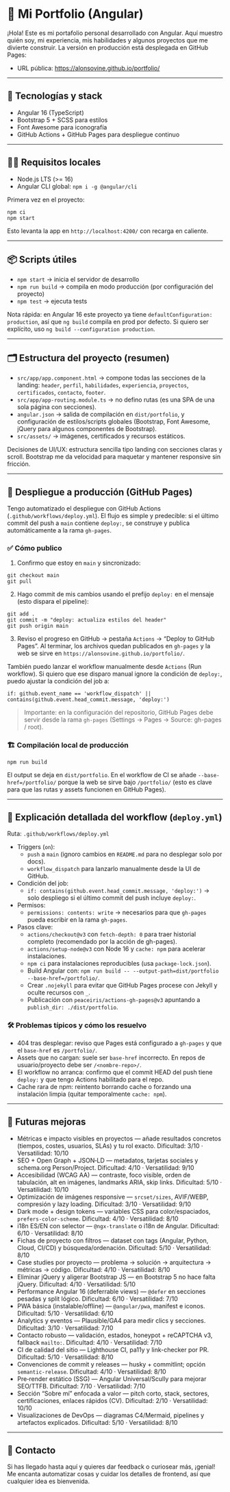 # 🚀 Mi Portfolio (Angular)

¡Hola! Este es mi portafolio personal desarrollado con Angular. Aquí muestro quién soy, mi experiencia, mis habilidades y algunos proyectos que me divierte construir. La versión en producción está desplegada en GitHub Pages:

- URL pública: https://alonsovine.github.io/portfolio/

---

## 🧰 Tecnologías y stack

- Angular 16 (TypeScript)
- Bootstrap 5 + SCSS para estilos
- Font Awesome para iconografía
- GitHub Actions + GitHub Pages para despliegue continuo

---

## 🧑‍💻 Requisitos locales

- Node.js LTS (>= 16)
- Angular CLI global: `npm i -g @angular/cli`

Primera vez en el proyecto:

```
npm ci
npm start
```

Esto levanta la app en `http://localhost:4200/` con recarga en caliente.

---

## 📦 Scripts útiles

- `npm start` → inicia el servidor de desarrollo
- `npm run build` → compila en modo producción (por configuración del proyecto)
- `npm test` → ejecuta tests

Nota rápida: en Angular 16 este proyecto ya tiene `defaultConfiguration: production`, así que `ng build` compila en prod por defecto. Si quiero ser explícito, uso `ng build --configuration production`.

---

## 🗂️ Estructura del proyecto (resumen)

- `src/app/app.component.html` → compone todas las secciones de la landing: `header`, `perfil`, `habilidades`, `experiencia`, `proyectos`, `certificados`, `contacto`, `footer`.
- `src/app/app-routing.module.ts` → no defino rutas (es una SPA de una sola página con secciones).
- `angular.json` → salida de compilación en `dist/portfolio`, y configuración de estilos/scripts globales (Bootstrap, Font Awesome, jQuery para algunos componentes de Bootstrap).
- `src/assets/` → imágenes, certificados y recursos estáticos.

Decisiones de UI/UX: estructura sencilla tipo landing con secciones claras y scroll. Bootstrap me da velocidad para maquetar y mantener responsive sin fricción.

---

## 🚢 Despliegue a producción (GitHub Pages)

Tengo automatizado el despliegue con GitHub Actions (`.github/workflows/deploy.yml`). El flujo es simple y predecible: si el último commit del push a `main` contiene `deploy:`, se construye y publica automáticamente a la rama `gh-pages`.

### ✅ Cómo publico

1) Confirmo que estoy en `main` y sincronizado:

```
git checkout main
git pull
```

2) Hago commit de mis cambios usando el prefijo `deploy:` en el mensaje (esto dispara el pipeline):

```
git add .
git commit -m "deploy: actualiza estilos del header"
git push origin main
```

3) Reviso el progreso en GitHub → pestaña `Actions` → “Deploy to GitHub Pages”. Al terminar, los archivos quedan publicados en `gh-pages` y la web se sirve en `https://alonsovine.github.io/portfolio/`.

También puedo lanzar el workflow manualmente desde `Actions` (Run workflow). Si quiero que ese disparo manual ignore la condición de `deploy:`, puedo ajustar la condición del job a:

```
if: github.event_name == 'workflow_dispatch' || contains(github.event.head_commit.message, 'deploy:')
```

> Importante: en la configuración del repositorio, GitHub Pages debe servir desde la rama `gh-pages` (Settings → Pages → Source: gh-pages / root).

### 🏗️ Compilación local de producción

```
npm run build
```

El output se deja en `dist/portfolio`. En el workflow de CI se añade `--base-href=/portfolio/` porque la web se sirve bajo `/portfolio/` (esto es clave para que las rutas y assets funcionen en GitHub Pages).

---

## 🧾 Explicación detallada del workflow (`deploy.yml`)

Ruta: `.github/workflows/deploy.yml`

- Triggers (`on`):
  - `push` a `main` (ignoro cambios en `README.md` para no desplegar solo por docs).
  - `workflow_dispatch` para lanzarlo manualmente desde la UI de GitHub.
- Condición del job:
  - `if: contains(github.event.head_commit.message, 'deploy:')` → solo despliego si el último commit del push incluye `deploy:`.
- Permisos:
  - `permissions: contents: write` → necesarios para que `gh-pages` pueda escribir en la rama `gh-pages`.
- Pasos clave:
  - `actions/checkout@v3` con `fetch-depth: 0` para traer historial completo (recomendado por la acción de gh-pages).
  - `actions/setup-node@v3` con Node 16 y `cache: npm` para acelerar instalaciones.
  - `npm ci` para instalaciones reproducibles (usa `package-lock.json`).
  - Build Angular con: `npm run build -- --output-path=dist/portfolio --base-href=/portfolio/`.
  - Crear `.nojekyll` para evitar que GitHub Pages procese con Jekyll y oculte recursos con `_`.
  - Publicación con `peaceiris/actions-gh-pages@v3` apuntando a `publish_dir: ./dist/portfolio`.

### 🛠️ Problemas típicos y cómo los resuelvo

- 404 tras desplegar: reviso que Pages está configurado a `gh-pages` y que el `base-href` es `/portfolio/`.
- Assets que no cargan: suele ser `base-href` incorrecto. En repos de usuario/proyecto debe ser `/<nombre-repo>/`.
- El workflow no arranca: confirmo que el commit HEAD del push tiene `deploy:` y que tengo Actions habilitado para el repo.
- Cache rara de npm: reintento borrando cache o forzando una instalación limpia (quitar temporalmente `cache: npm`).

---

## 🌟 Futuras mejoras

- Métricas e impacto visibles en proyectos — añade resultados concretos (tiempos, costes, usuarios, SLAs) y tu rol exacto. Dificultad: 3/10 · Versatilidad: 10/10
- SEO + Open Graph + JSON‑LD — metadatos, tarjetas sociales y schema.org Person/Project. Dificultad: 4/10 · Versatilidad: 9/10
- Accesibilidad (WCAG AA) — contraste, foco visible, orden de tabulación, alt en imágenes, landmarks ARIA, skip links. Dificultad: 5/10 · Versatilidad: 10/10
- Optimización de imágenes responsive — `srcset/sizes`, AVIF/WEBP, compresión y lazy loading. Dificultad: 3/10 · Versatilidad: 9/10
- Dark mode + design tokens — variables CSS para color/espaciados, `prefers-color-scheme`. Dificultad: 4/10 · Versatilidad: 8/10
- i18n ES/EN con selector — `@ngx-translate` o i18n de Angular. Dificultad: 6/10 · Versatilidad: 8/10
- Fichas de proyecto con filtros — dataset con tags (Angular, Python, Cloud, CI/CD) y búsqueda/ordenación. Dificultad: 5/10 · Versatilidad: 8/10
- Case studies por proyecto — problema → solución → arquitectura → métricas → código. Dificultad: 4/10 · Versatilidad: 8/10
- Eliminar jQuery y aligerar Bootstrap JS — en Bootstrap 5 no hace falta jQuery. Dificultad: 4/10 · Versatilidad: 5/10
- Performance Angular 16 (deferrable views) — `@defer` en secciones pesadas y split lógico. Dificultad: 6/10 · Versatilidad: 7/10
- PWA básica (instalable/offline) — `@angular/pwa`, manifest e iconos. Dificultad: 5/10 · Versatilidad: 6/10
- Analytics y eventos — Plausible/GA4 para medir clics y secciones. Dificultad: 3/10 · Versatilidad: 7/10
- Contacto robusto — validación, estados, honeypot + reCAPTCHA v3, fallback `mailto:`. Dificultad: 4/10 · Versatilidad: 7/10
- CI de calidad del sitio — Lighthouse CI, pa11y y link-checker por PR. Dificultad: 5/10 · Versatilidad: 8/10
- Convenciones de commit y releases — husky + commitlint; opción `semantic-release`. Dificultad: 4/10 · Versatilidad: 8/10
- Pre‑render estático (SSG) — Angular Universal/Scully para mejorar SEO/TTFB. Dificultad: 7/10 · Versatilidad: 7/10
- Sección “Sobre mí” enfocada a valor — pitch corto, stack, sectores, certificaciones, enlaces rápidos (CV). Dificultad: 2/10 · Versatilidad: 10/10
- Visualizaciones de DevOps — diagramas C4/Mermaid, pipelines y artefactos explicados. Dificultad: 5/10 · Versatilidad: 8/10

---

## 📮 Contacto

Si has llegado hasta aquí y quieres dar feedback o curiosear más, ¡genial! Me encanta automatizar cosas y cuidar los detalles de frontend, así que cualquier idea es bienvenida.

